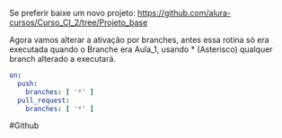 Se preferir baixe um novo projeto:
https://github.com/alura-cursos/Curso_CI_2/tree/Projeto_base

Agora vamos alterar a ativação por branches, antes essa rotina só era executada quando o Branche era Aula_1, usando * (Asterisco) qualquer branch alterado a executará.
```yaml
on:
  push:
    branches: [ '*' ]
  pull_request:
    branches: [ '*' ]
```

#Github 